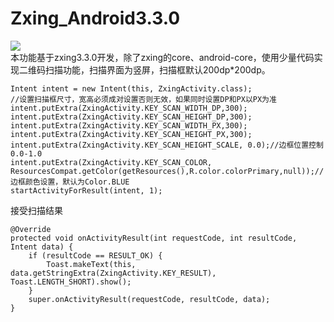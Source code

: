 # Zxing_Android3.3.0
[![](https://jitpack.io/v/github2136/Zxing_Android3.3.0.svg)](https://jitpack.io/#github2136/Zxing_Android3.3.0)  
本功能基于zxing3.3.0开发，除了zxing的core、android-core，使用少量代码实现二维码扫描功能，扫描界面为竖屏，扫描框默认200dp*200dp。  
```
Intent intent = new Intent(this, ZxingActivity.class);
//设置扫描框尺寸，宽高必须成对设置否则无效，如果同时设置DP和PX以PX为准
intent.putExtra(ZxingActivity.KEY_SCAN_WIDTH_DP,300);
intent.putExtra(ZxingActivity.KEY_SCAN_HEIGHT_DP,300);
intent.putExtra(ZxingActivity.KEY_SCAN_WIDTH_PX,300);
intent.putExtra(ZxingActivity.KEY_SCAN_HEIGHT_PX,300);
intent.putExtra(ZxingActivity.KEY_SCAN_HEIGHT_SCALE, 0.0);//边框位置控制0.0-1.0
intent.putExtra(ZxingActivity.KEY_SCAN_COLOR, ResourcesCompat.getColor(getResources(),R.color.colorPrimary,null));//边框颜色设置，默认为Color.BLUE
startActivityForResult(intent, 1);

```
接受扫描结果
```
@Override
protected void onActivityResult(int requestCode, int resultCode, Intent data) {
    if (resultCode == RESULT_OK) {
        Toast.makeText(this, data.getStringExtra(ZxingActivity.KEY_RESULT), Toast.LENGTH_SHORT).show();
    }
    super.onActivityResult(requestCode, resultCode, data);
}
```
